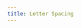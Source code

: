 ```yaml
---
title: Letter Spacing
---
```


<DarumaPlayer src='https://raw.githubusercontent.com/verygoodgraphics/resource/main/feature/text__daruma/text__letter_spacing.daruma' />
